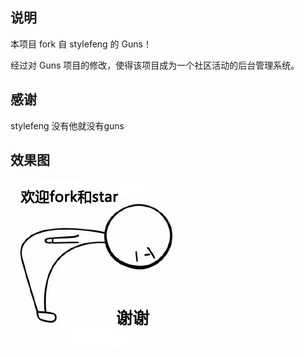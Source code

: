 ## 说明
本项目 fork 自 stylefeng 的 Guns！

经过对 Guns 项目的修改，使得该项目成为一个社区活动的后台管理系统。

## 感谢
stylefeng 没有他就没有guns

## 效果图
![thanks fork and star](https://github.com/Mrhongfeng/community/blob/master/thanks%20fork%20and%20star.jpg?raw=true "在这里输入图片标题")
